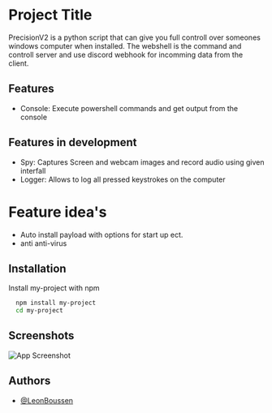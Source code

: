 
# Project Title

PrecisionV2 is a python script that can give you full controll over someones windows computer when installed. The webshell is the command and controll server and use discord webhook for incomming data from the client.


## Features

- Console: Execute powershell commands and get output from the console

## Features in development
- Spy: Captures Screen and webcam images and record audio using given interfall
- Logger: Allows to log all pressed keystrokes on the computer

# Feature idea's
- Auto install payload with options for start up ect.
- anti anti-virus


## Installation

Install my-project with npm

```bash
  npm install my-project
  cd my-project
```
    
## Screenshots

![App Screenshot](https://via.placeholder.com/468x300?text=App+Screenshot+Here)


## Authors

- [@LeonBoussen](https://github.com/LeonBoussen)

